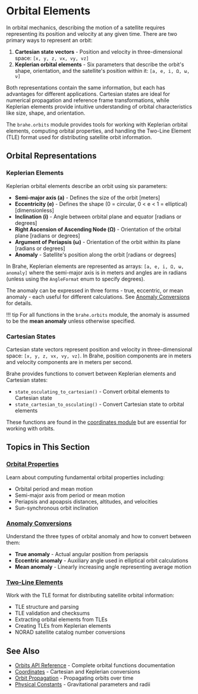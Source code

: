 # Orbital Elements

In orbital mechanics, describing the motion of a satellite requires representing its position and velocity at any given time. There are two primary ways to represent an orbit:

1. **Cartesian state vectors** - Position and velocity in three-dimensional space: `[x, y, z, vx, vy, vz]`
2. **Keplerian orbital elements** - Six parameters that describe the orbit's shape, orientation, and the satellite's position within it: `[a, e, i, Ω, ω, ν]`

Both representations contain the same information, but each has advantages for different applications. Cartesian states are ideal for numerical propagation and reference frame transformations, while Keplerian elements provide intuitive understanding of orbital characteristics like size, shape, and orientation.

The `brahe.orbits` module provides tools for working with Keplerian orbital elements, computing orbital properties, and handling the Two-Line Element (TLE) format used for distributing satellite orbit information.

## Orbital Representations

### Keplerian Elements

Keplerian orbital elements describe an orbit using six parameters:

- **Semi-major axis (a)** - Defines the size of the orbit [meters]
- **Eccentricity (e)** - Defines the shape (0 = circular, 0 < e < 1 = elliptical) [dimensionless]
- **Inclination (i)** - Angle between orbital plane and equator [radians or degrees]
- **Right Ascension of Ascending Node (Ω)** - Orientation of the orbital plane [radians or degrees]
- **Argument of Periapsis (ω)** - Orientation of the orbit within its plane [radians or degrees]
- **Anomaly** - Satellite's position along the orbit [radians or degrees]

In Brahe, Keplerian elements are represented as arrays: `[a, e, i, Ω, ω, anomaly]` where the semi-major axis is in meters and angles are in radians (unless using the `AngleFormat` enum to specify degrees).

The anomaly can be expressed in three forms - true, eccentric, or mean anomaly - each useful for different calculations. See [Anomaly Conversions](anomalies.md) for details.

!!! tip
    For all functions in the `brahe.orbits` module, the anomaly is assumed to be the **mean anomaly** unless otherwise specified.

### Cartesian States

Cartesian state vectors represent position and velocity in three-dimensional space: `[x, y, z, vx, vy, vz]`. In Brahe, position components are in meters and velocity components are in meters per second.

Brahe provides functions to convert between Keplerian elements and Cartesian states:

- `state_osculating_to_cartesian()` - Convert orbital elements to Cartesian state
- `state_cartesian_to_osculating()` - Convert Cartesian state to orbital elements

These functions are found in the [coordinates module](../coordinates/cartesian_transformations.md) but are essential for working with orbits.

## Topics in This Section

### [Orbital Properties](properties.md)

Learn about computing fundamental orbital properties including:

- Orbital period and mean motion
- Semi-major axis from period or mean motion
- Periapsis and apoapsis distances, altitudes, and velocities
- Sun-synchronous orbit inclination

### [Anomaly Conversions](anomalies.md)

Understand the three types of orbital anomaly and how to convert between them:

- **True anomaly** - Actual angular position from periapsis
- **Eccentric anomaly** - Auxiliary angle used in elliptical orbit calculations
- **Mean anomaly** - Linearly increasing angle representing average motion

### [Two-Line Elements](two_line_elements.md)

Work with the TLE format for distributing satellite orbital information:

- TLE structure and parsing
- TLE validation and checksums
- Extracting orbital elements from TLEs
- Creating TLEs from Keplerian elements
- NORAD satellite catalog number conversions

## See Also

- [Orbits API Reference](../../library_api/orbits/index.md) - Complete orbital functions documentation
- [Coordinates](../coordinates/index.md) - Cartesian and Keplerian conversions
- [Orbit Propagation](../orbit_propagation/index.md) - Propagating orbits over time
- [Physical Constants](../../library_api/constants/physical.md) - Gravitational parameters and radii
